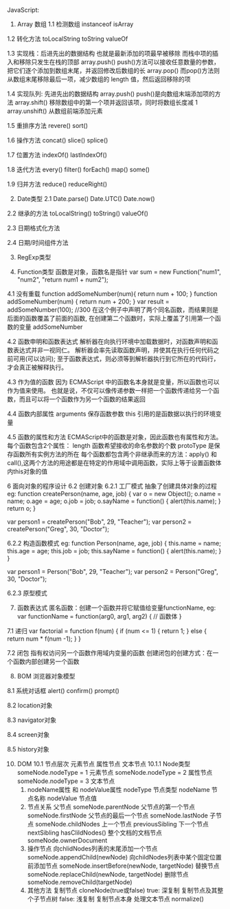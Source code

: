 JavaScript:
1. Array 数组
1.1 检测数组
instanceof  isArray

1.2 转化方法
toLocalString   toString    valueOf

1.3 实现栈：后进先出的数据结构   也就是最新添加的项最早被移除  而栈中项的插入和移除只发生在栈的顶部
array.push()        push()方法可以接收任意数量的参数，把它们逐个添加到数组末尾，并返回修改后数组的长
array.pop()         而pop()方法则从数组末尾移除最后一项，减少数组的 length 值，然后返回移除的项

1.4 实现队列: 先进先出的数据结构
array.push()        push()是向数组末端添加项的方法
array.shift()       移除数组中的第一个项并返回该项，同时将数组长度减 1
array.unshift()     从数组前端添加元素

1.5 重排序方法
revere()  sort()

1.6 操作方法
concat()  slice()  splice()

1.7 位置方法
indexOf()     lastIndexOf()

1.8 迭代方法
every()   filter()  forEach()   map()   some()

1.9 归并方法
reduce()  reduceRight()

2. Date类型
2.1 Date.parse()  Date.UTC()    Date.now()

2.2 继承的方法
toLocalString()   toString()    valueOf()

2.3 日期格式化方法

2.4 日期/时间组件方法

3. RegExp类型

4. Function类型
函数是对象，函数名是指针
var sum = new Function("num1", "num2", "return num1 + num2");

4.1 没有重载
function addSomeNumber(num){
        return num + 100;
}
function addSomeNumber(num) {
    return num + 200;
}
var result = addSomeNumber(100); //300
在这个例子中声明了两个同名函数，而结果则是后面的函数覆盖了前面的函数,
在创建第二个函数时，实际上覆盖了引用第一个函数的变量 addSomeNumber

4.2 函数申明和函数表达式
解析器在向执行环境中加载数据时，对函数声明和函数表达式并非一视同仁。
解析器会率先读取函数声明，并使其在执行任何代码之前可用(可以访问);
至于函数表达式，则必须等到解析器执行到它所在的代码行，才会真正被解释执行。

4.3 作为值的函数
因为 ECMAScript 中的函数名本身就是变量，所以函数也可以作为值来使用。
也就是说，不仅可以像传递参数一样把一个函数传递给另一个函数，而且可以将一个函数作为另一个函数的结果返回

4.4 函数内部属性
arguments   保存函数参数
this        引用的是函数据以执行的环境变量

4.5 函数的属性和方法
ECMAScript中的函数是对象，因此函数也有属性和方法。每个函数包含2个属性：
length      函数希望接收的命名参数的个数
protoType   是保存函数所有实例方法的所在
每个函数都包含两个非继承而来的方法：apply() 和 call(),这两个方法的用途都是在特定的作用域中调用函数，实际上等于设置函数体内this对象的值



   

6 面向对象的程序设计
6.2 创建对象
6.2.1 工厂模式 抽象了创建具体对象的过程
eg:
function createPerson(name, age, job) {
    var o = new Object();
    o.name = name;
    o.age = age;
    o.job = job;
    o.sayName = function() {
        alert(this.name);
    }
    return o;
}

var person1 = createPerson("Bob", 29, "Teacher");
var person2 = createPerson("Greg", 30, "Doctor");

6.2.2 构造函数模式
eg:
function Person(name, age, job) {
    this.name = name;
    this.age = age;
    this.job = job;
    this.sayName = function() {
        alert(this.name);
    }
}

var person1 = Person("Bob", 29, "Teacher");
var person2 = Person("Greg", 30, "Doctor");

6.2.3 原型模式



7. 函数表达式
匿名函数：创建一个函数并将它赋值给变量functionName,
eg:
var functionName = function(arg0, arg1, arg2) {
    // 函数体
}

7.1 递归
var factorial = function f(num) {
    if (num <= 1) {
        return 1;
    } else {
        return num * f(num -1);
    }
}

7.2 闭包
指有权访问另一个函数作用域内变量的函数
创建闭包的创建方式：在一个函数内部创建另一个函数


8. BOM
浏览器对象模型

8.1 系统对话框
alert()     confirm()   prompt()

8.2 location对象

8.3 navigator对象

8.4 screen对象

8.5 history对象


10. DOM
10.1 节点层次       元素节点    属性节点    文本节点
10.1.1 Node类型
someNode.nodeType = 1   元素节点
someNode.nodeType = 2   属性节点
someNode.nodeType = 3   文本节点
    1. nodeName属性 和 nodeValue属性
       nodeType    节点类型
       nodeName    节点名称
       nodeValue   节点值
    2. 节点关系
       父节点      someNode.parentNode
       父节点的第一个节点    someNode.firstNode
       父节点的最后一个节点  someNode.lastNode
       子节点      someNode.childNodes
       上一个节点   previousSibling
       下一个节点   nextSibling
       hasClildNodes()
       整个文档的文档节点    someNode.ownerDocument
    3. 操作节点
       向chlidNodes列表的末尾添加一个节点         someNode.appendChild(newNode)
       向childNodes列表中某个固定位置前添加节点    someNode.insertBefore(newNode, targetNode)
       替换节点         someNode.replaceChild(newNode, targetNode)
       删除节点         someNode.removeChild(targetNode)
    4. 其他方法
       复制节点  cloneNode(true或false)    true: 深复制 复制节点及其整个子节点树  false: 浅复制 复制节点本身
       处理文本节点  normalize()



